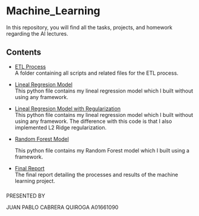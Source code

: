 # Machine_Learning

In this repository, you will find all the tasks, projects, and homework regarding the AI lectures.

## Contents

- [ETL Process](./ETL)  
  A folder containing all scripts and related files for the ETL process.

- [Lineal Regresion Model](./Model_Creation/linear_regression.py)  
  This python file contains my lineal regression model which I built without using any framework.
  
- [Lineal Regresion Model with Regularization](./Model_Creation/linear_regression_ajustado.py)  
  This python file contains my lineal regression model which I built without using any framework. The difference with this code is that I also implemented L2 Ridge regularization.

- [Random Forest Model](./Model_Creation/random_forest.py)
  
  This python file contains my Random Forest model which I built using a framework.

- [Final Report](./Ensayo_ML.pdf)  
  The final report detailing the processes and results of the machine learning project.


###
PRESENTED BY

JUAN PABLO CABRERA QUIROGA
A01661090
